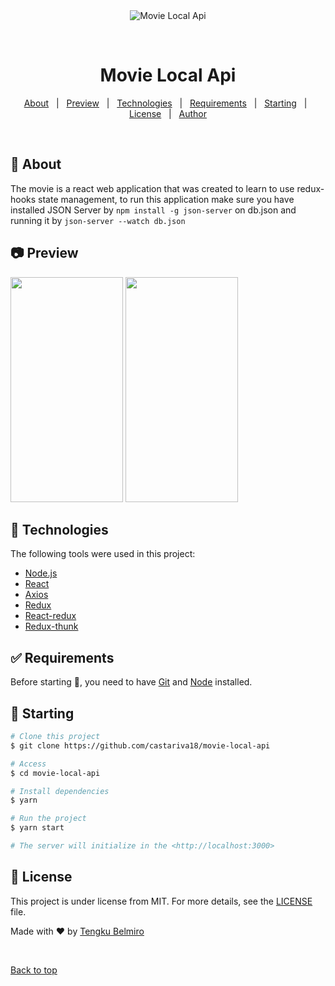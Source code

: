 <div align="center" id="top"> 
  <img src="https://cdn0.iconfinder.com/data/icons/logos-brands-in-colors/128/react-128.png" alt="Movie Local Api" />

&#xa0;

</div>

<h1 align="center">Movie Local Api</h1>

<!-- Status -->

<!-- <h4 align="center">
	🚧  Movie Local Api 🚀 Under construction...  🚧
</h4>

<hr> -->

<p align="center">
  <a href="#dart-about">About</a> &#xa0; | &#xa0; 
   <a href="#camera-preview">Preview</a> &#xa0; | &#xa0; 
  <a href="#rocket-technologies">Technologies</a> &#xa0; | &#xa0;
  <a href="#white_check_mark-requirements">Requirements</a> &#xa0; | &#xa0;
  <a href="#checkered_flag-starting">Starting</a> &#xa0; | &#xa0;
  <a href="#memo-license">License</a> &#xa0; | &#xa0;
  <a href="https://github.com/castariva18" target="_blank">Author</a>
</p>

<br>

## :dart: About

The movie is a react web application that was created to learn to use redux-hooks state management, to run this application make sure you have installed JSON Server by `npm install -g json-server` on db.json and running it by `json-server --watch db.json`

## :camera: Preview
<span align="center"><img width="180px" height="360px" src="https://github.com/castariva18/movie-local-api/blob/master/client/src/assets/capture.gif?raw=true"></span>
<span align="center"><img width="180px" height="360px" src="https://github.com/castariva18/movie-local-api/blob/master/client/src/assets/mobile.gif?raw=true"></span>

## :rocket: Technologies

The following tools were used in this project:

- [Node.js](https://nodejs.org/en/)
- [React](https://reactjs.org/)
- [Axios](https://www.npmjs.com/package/axios)
- [Redux](https://www.npmjs.com/package/redux)
- [React-redux](https://www.npmjs.com/package/react-redux)
- [Redux-thunk](https://www.npmjs.com/package/redux-thunk)

## :white_check_mark: Requirements

Before starting :checkered_flag:, you need to have [Git](https://git-scm.com) and [Node](https://nodejs.org/en/) installed.

## :checkered_flag: Starting

```bash
# Clone this project
$ git clone https://github.com/castariva18/movie-local-api

# Access
$ cd movie-local-api

# Install dependencies
$ yarn

# Run the project
$ yarn start

# The server will initialize in the <http://localhost:3000>
```

## :memo: License

This project is under license from MIT. For more details, see the [LICENSE](LICENSE.md) file.

Made with :heart: by <a href="https://github.com/castariva18" target="_blank">Tengku Belmiro</a>

&#xa0;

<a href="#top">Back to top</a>
